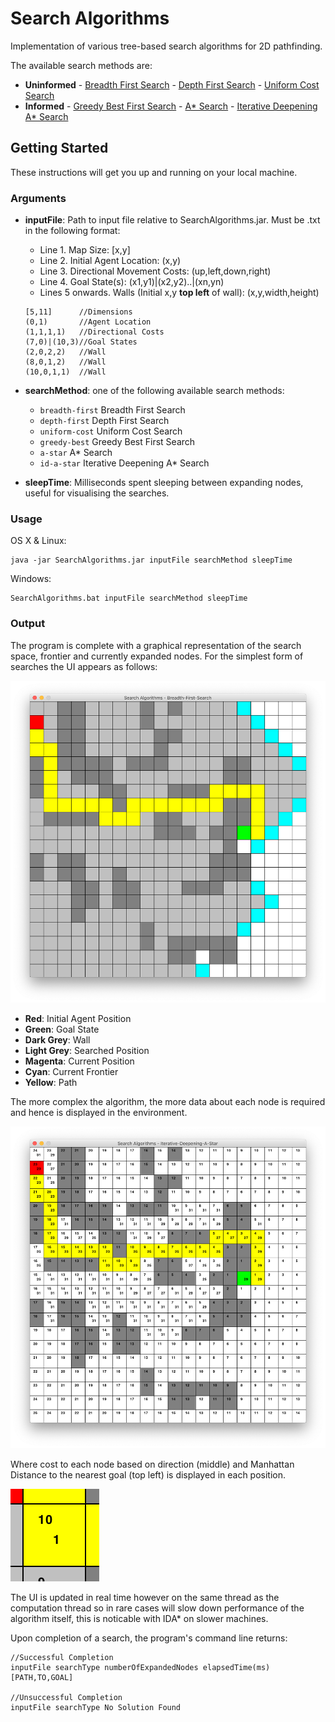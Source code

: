 # Search Algorithms

Implementation of various tree-based search algorithms for 2D pathfinding.

The available search methods are:
- **Uninformed**
        - [Breadth First Search](https://en.wikipedia.org/wiki/Breadth-first_search)
        - [Depth First Search](https://en.wikipedia.org/wiki/Depth-first_search)
        - [Uniform Cost Search](https://en.wikipedia.org/wiki/Dijkstra%27s_algorithm)
- **Informed**
        - [Greedy Best First Search](https://en.wikipedia.org/wiki/Best-first_search)
        - [A* Search](https://en.wikipedia.org/wiki/A*_search_algorithm)
        - [Iterative Deepening A* Search](https://en.wikipedia.org/wiki/Iterative_deepening_A*)

## Getting Started

These instructions will get you up and running on your local machine.

### Arguments

- **inputFile**: Path to input file relative to SearchAlgorithms.jar. Must be .txt in the following format:
    - Line 1. Map Size: [x,y]
    - Line 2. Initial Agent Location: (x,y)
    - Line 3. Directional Movement Costs: (up,left,down,right)
    - Line 4. Goal State(s): (x1,y1)|(x2,y2)..|(xn,yn)
    - Lines 5 onwards. Walls (Initial x,y **top left** of wall): (x,y,width,height)
    ```
    [5,11]      //Dimensions
    (0,1)       //Agent Location
    (1,1,1,1)   //Directional Costs
    (7,0)|(10,3)//Goal States
    (2,0,2,2)   //Wall
    (8,0,1,2)   //Wall
    (10,0,1,1)  //Wall
    ```
- **searchMethod**: one of the following available search methods:
    - ```breadth-first``` Breadth First Search
    - ```depth-first``` Depth First Search
    - ```uniform-cost``` Uniform Cost Search
    - ```greedy-best``` Greedy Best First Search
    - ```a-star``` A* Search
    - ```id-a-star``` Iterative Deepening A* Search

- **sleepTime**: Milliseconds spent sleeping between expanding nodes, useful for visualising the searches.


### Usage

OS X & Linux:

```
java -jar SearchAlgorithms.jar inputFile searchMethod sleepTime
```

Windows:

```
SearchAlgorithms.bat inputFile searchMethod sleepTime
```

### Output

The program is complete with a graphical representation of the search space, frontier and currently expanded nodes. For the simplest form of searches the UI appears as follows:

![Completed-Breadth-First-Search](img/breadthFirstCompleted.png "Completed Breadth First Search")

- **Red**: Initial Agent Position
- **Green**: Goal State
- **Dark Grey**: Wall
- **Light Grey**: Searched Position
- **Magenta**: Current Position
- **Cyan**: Current Frontier
- **Yellow**: Path

The more complex the algorithm, the more data about each node is required and hence is displayed in the environment.

![Completed-IDA*](img/idaStarCompleted.png "Completed IDA*")

Where cost to each node based on direction (middle) and Manhattan Distance to the nearest goal (top left) is displayed in each position.

![Cell](img/cell.png "Cell")

The UI is updated in real time however on the same thread as the computation thread so in rare cases will slow down performance of the algorithm itself, this is noticable with IDA* on slower machines.



Upon completion of a search, the program's command line returns:

```
//Successful Completion
inputFile searchType numberOfExpandedNodes elapsedTime(ms)
[PATH,TO,GOAL]

//Unsuccessful Completion
inputFile searchType No Solution Found
```